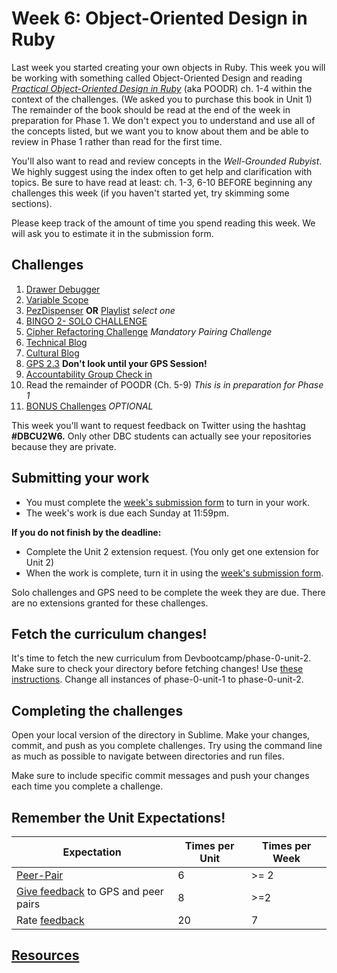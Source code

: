 # Week 6: Object-Oriented Design in Ruby

<!-- Week 6 challenges will be published on Monday morning PST. -->

Last week you started creating your own objects in Ruby. This week you will be working with something called Object-Oriented Design and reading [*Practical Object-Oriented Design in Ruby*](http://www.poodr.com/) (aka POODR) ch. 1-4 within the context of the challenges. (We asked you to purchase this book in Unit 1) The remainder of the book should be read at the end of the week in preparation for Phase 1. We don't expect you to understand and use all of the concepts listed, but we want you to know about them and be able to review in Phase 1 rather than read for the first time.

You'll also want to read and review concepts in the *Well-Grounded Rubyist*. We highly suggest using the index often to get help and clarification with topics. Be sure to have read at least: ch. 1-3, 6-10 BEFORE beginning any challenges this week (if you haven't started yet, try skimming some sections).

Please keep track of the amount of time you spend reading this week. We will ask you to estimate it in the submission form.

## Challenges

1. [Drawer Debugger](drawer-debugger)
2. [Variable Scope](variable-scope)
3. [PezDispenser](PezDispenser) **OR** [Playlist](playlist) *select one*
4. [BINGO 2- SOLO CHALLENGE](bingo-2-solo-challenge)
5. [Cipher Refactoring Challenge](cipher-challenge) *Mandatory Pairing Challenge*
6. [Technical Blog](technical-blog.md)
7. [Cultural Blog](cultural-blog.md)
8. [GPS 2.3](gps2-3) **Don't look until your GPS Session!** <br>
9. [Accountability Group Check in](accountability-group.md)
10. Read the remainder of POODR (Ch. 5-9) *This is in preparation for Phase 1*
10. [BONUS Challenges](BONUS-challenges) *OPTIONAL*

This week you'll want to request feedback on Twitter using the hashtag **#DBCU2W6.** Only other DBC students can actually see your repositories because they are private.

## Submitting your work
- You must complete the [week's submission form](http://apply.devbootcamp.com) to turn in your work.
- The week's work is due each Sunday at 11:59pm.

**If you do not finish by the deadline:**
- Complete the Unit 2 extension request. (You only get one extension for Unit 2)
- When the work is complete, turn it in using the [week's submission form](http://apply.devbootcamp.com).

Solo challenges and GPS need to be complete the week they are due. There are no extensions granted for these challenges.

## Fetch the curriculum changes!

It's time to fetch the new curriculum from Devbootcamp/phase-0-unit-2. Make sure to check your directory before fetching changes! Use [these instructions](https://github.com/Devbootcamp/phase-0-handbook/blob/master/fetching-changes.md). Change all instances of phase-0-unit-1 to phase-0-unit-2.

## Completing the challenges

Open your local version of the directory in Sublime. Make your changes, commit, and push as you complete challenges. Try using the command line as much as possible to navigate between directories and run files.

Make sure to include specific commit messages and push your changes each time you complete a challenge.

## Remember the Unit Expectations!

Expectation | Times per Unit | Times per Week
------------|----------|---------
[Peer-Pair](https://github.com/Devbootcamp/phase-0-handbook/blob/master/peer-pairing-sessions.md) | 6 | >= 2
[Give feedback](https://socrates.devbootcamp.com/feedback/new) to GPS and peer pairs | 8 | >=2
Rate [feedback](https://socrates.devbootcamp.com/feedback) | 20 | 7

## [Resources](https://github.com/Devbootcamp/phase-0-handbook/blob/master/resources.md)
